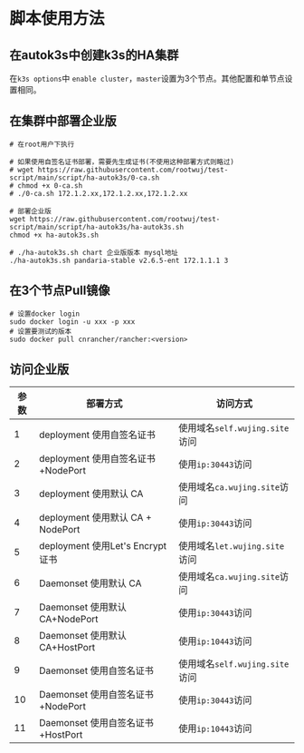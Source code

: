 # 脚本使用方法

## 在autok3s中创建k3s的HA集群

在`k3s options`中 `enable cluster`，`master`设置为3个节点。其他配置和单节点设置相同。

## 在集群中部署企业版
```
# 在root用户下执行

# 如果使用自签名证书部署，需要先生成证书(不使用这种部署方式则略过)
# wget https://raw.githubusercontent.com/rootwuj/test-script/main/script/ha-autok3s/0-ca.sh
# chmod +x 0-ca.sh
# ./0-ca.sh 172.1.2.xx,172.1.2.xx,172.1.2.xx

# 部署企业版
wget https://raw.githubusercontent.com/rootwuj/test-script/main/script/ha-autok3s/ha-autok3s.sh
chmod +x ha-autok3s.sh

# ./ha-autok3s.sh chart 企业版版本 mysql地址
./ha-autok3s.sh pandaria-stable v2.6.5-ent 172.1.1.1 3

```

## 在3个节点Pull镜像
```
# 设置docker login
sudo docker login -u xxx -p xxx
# 设置要测试的版本
sudo docker pull cnrancher/rancher:<version>

```

## 访问企业版

参数 | 部署方式 | 访问方式
---|---|---
1 | deployment 使用自签名证书 | 使用域名`self.wujing.site`访问
2 | deployment 使用自签名证书+NodePort | 使用`ip:30443`访问
3 | deployment 使用默认 CA | 使用域名`ca.wujing.site`访问
4 | deployment 使用默认 CA + NodePort | 使用`ip:30443`访问
5 | deployment 使用Let's Encrypt证书| 使用域名`let.wujing.site`访问
6 | Daemonset 使用默认 CA | 使用域名`ca.wujing.site`访问
7 | Daemonset 使用默认 CA+NodePort |  使用`ip:30443`访问
8 | Daemonset 使用默认 CA+HostPort |  使用`ip:10443`访问
9 | Daemonset 使用自签名证书 | 使用域名`self.wujing.site`访问
10 | Daemonset 使用自签名证书+NodePort |  使用`ip:30443`访问
11 | Daemonset 使用自签名证书+HostPort |  使用`ip:10443`访问
